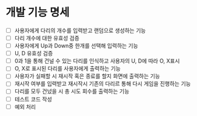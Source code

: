 # 개발 기능 명세
- [ ] 사용자에게 다리의 개수를 입력받고 랜덤으로 생성하는 기능
- [ ] 다리 개수에 대한 유효성 검증
- [ ] 사용자에게 Up과 Down중 한개를 선택해 입력하는 기능
- [ ] U, D 유효성 검증
- [ ] 0과 1을 통해 건널 수 있는 다리를 인식하고 사용자의 U, D에 따라 O, X표시
- [ ] O, X로 표시된 다리를 사용자에게 출력하는 기능
- [ ] 사용자가 실패할 시 재시작 혹은 종료를 할지 화면에 출력하는 기능
- [ ] 재시작 여부를 입력받고 재시작시 기존의 다리르 통해 다시 게임을 진행하는 기능
- [ ] 다리를 모두 건넜을 시 총 시도 회수를 출력하는 기능
- [ ] 테스트 코드 작성
- [ ] 예외 처리